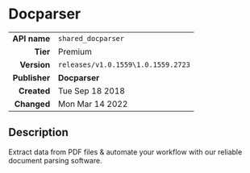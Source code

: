 # Docparser
| | |
|-:|-|
|**API name**|`shared_docparser`|
|**Tier**|Premium|
|**Version**|`releases/v1.0.1559\1.0.1559.2723`|
|**Publisher**|**Docparser**|
|**Created**|Tue Sep 18 2018|
|**Changed**|Mon Mar 14 2022|

## Description
Extract data from PDF files & automate your workflow with our reliable document parsing software.
